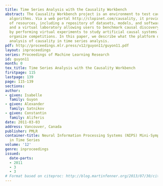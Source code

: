 ```yaml
---
title: Time Series Analysis with the Causality Workbench
abstract: The Causality Workbench project is an environment to test causal discovery
  algorithms. Via a web portal http://clopinet.com/causality, it provides a number
  of resources, including a repository of datasets, models, and software packages,
  and a virtual laboratory allowing users to benchmark causal discovery algorithms
  by performing virtual experiments to study artificial causal systems. We regularly
  organize competitions. In this paper, we describe what the platform offers for the
  analysis of causality in time series analysis.
pdf: http://proceedings.mlr.press/v12/guyon11/guyon11.pdf
layout: inproceedings
series: Proceedings of Machine Learning Research
id: guyon11
month: 0
tex_title: Time Series Analysis with the Causality Workbench
firstpage: 115
lastpage: 139
page: 115-139
sections: 
author:
- given: Isabelle
  family: Guyon
- given: Alexander
  family: Satnikov
- given: Constantin
  family: Aliferis
date: 2011-03-03
address: Vancouver, Canada
publisher: PMLR
container-title: Neural Information Processing Systems (NIPS) Mini-Symposium on Causality
  in Time Series
volume: '12'
genre: inproceedings
issued:
  date-parts:
  - 2011
  - 3
  - 3
# Format based on citeproc: http://blog.martinfenner.org/2013/07/30/citeproc-yaml-for-bibliographies/
---
```

